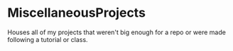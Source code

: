 # MiscellaneousProjects
Houses all of my projects that weren't big enough for a repo or were made following a tutorial or class.
